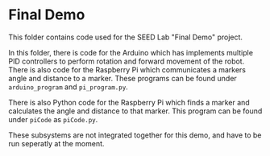 # Final Demo

This folder contains code used for the SEED Lab "Final Demo" project.

In this folder, there is code for the Arduino which has implements multiple PID controllers to perform rotation and forward movement of the robot.
There is also code for the Raspberry Pi which communicates a markers angle and distance to a marker.
These programs can be found under `arduino_program` and `pi_program.py`.

There is also Python code for the Raspberry Pi which finds a marker and calculates the angle and distance to that marker.
This program can be found under `piCode` as `piCode.py`.

These subsystems are not integrated together for this demo, and have to be run seperatly at the moment.

